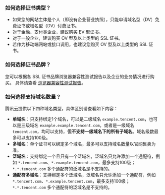 ### 如何选择证书类型？
- 如果您的网站主体是个人（即没有企业营业执照），只能申请域名型（DV）免费证书或域名型（DV）付费证书。
- 对于金融、支付类企业，建议购买 EV 型证书。
- 对于一般企业，建议购买 OV 型及以上类型的 SSL 证书。
- 若作为移动端网站或接口调用，也建议您购买 OV 型及以上类型的 SSL 证书。

### 如何选择证书品牌？
您可以根据各 SSL 证书品牌浏览器兼容性测试报告以及企业的业务情况进行购买。
具体请查看 [浏览器兼容性测试报告](https://cloud.tencent.com/document/product/400/8639)。

### 如何选择支持域名数量？
腾讯云提供以下四种域名类型，具体区别请查看如下内容：
- **单域名**：只支持绑定1个域名，可以是二级域名 `example.tencent.com`，也可以是三级域名 `example.example.tencent.com`，或者是一级域名 `tencent.com`，均可以支持，**但不支持一级域名下的所有子域名**。域名级数最多可以支持100级。
- **多域名**：单个证书可以绑定多个域名，最多可以支持域名数量以官网售卖为准。
- **泛域名**：支持绑定一个且只有一个泛域名，泛域名只允许添加一个通配符，例如 `*.tencent.com`、`*.example.tencent.com`，最多支持100级；`*.*.tencent.com` 多个通配符的泛域名是不支持的。
- **通配符多域名**：支持绑定多个泛域名，泛域名只允许添加一个通配符，例如 `*.tencent.com`、`*.example.tencent.com`，最多支持100级；`*.*.tencent.com` 多个通配符的泛域名是不支持的。
